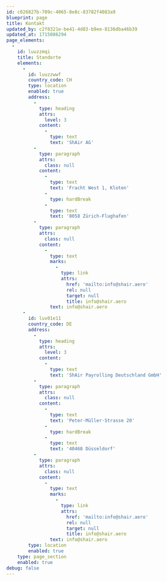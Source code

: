 ```yaml
---
id: c026827b-709c-4065-8e8c-83782f4083a9
blueprint: page
title: Kontakt
updated_by: c2f8321e-be41-4d83-b9ee-8136dba46b39
updated_at: 1715086294
page_elements:
  -
    id: luuzzmqi
    title: Standorte
    elements:
      -
        id: luuzzwwf
        country_code: CH
        type: location
        enabled: true
        address:
          -
            type: heading
            attrs:
              level: 3
            content:
              -
                type: text
                text: 'ShAir AG'
          -
            type: paragraph
            attrs:
              class: null
            content:
              -
                type: text
                text: 'Fracht West 1, Kloten'
              -
                type: hardBreak
              -
                type: text
                text: '8058 Zürich-Flughafen'
          -
            type: paragraph
            attrs:
              class: null
            content:
              -
                type: text
                marks:
                  -
                    type: link
                    attrs:
                      href: 'mailto:info@shair.aero'
                      rel: null
                      target: null
                      title: info@shair.aero
                text: info@shair.aero
      -
        id: luv01e11
        country_code: DE
        address:
          -
            type: heading
            attrs:
              level: 3
            content:
              -
                type: text
                text: 'ShAir Payrolling Deutschland GmbH'
          -
            type: paragraph
            attrs:
              class: null
            content:
              -
                type: text
                text: 'Peter-Müller-Strasse 20'
              -
                type: hardBreak
              -
                type: text
                text: '40468 Düsseldorf'
          -
            type: paragraph
            attrs:
              class: null
            content:
              -
                type: text
                marks:
                  -
                    type: link
                    attrs:
                      href: 'mailto:info@shair.aero'
                      rel: null
                      target: null
                      title: info@shair.aero
                text: info@shair.aero
        type: location
        enabled: true
    type: page_section
    enabled: true
debug: false
---
```

